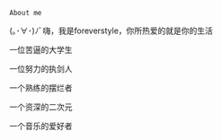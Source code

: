 ``About me``

(｡･∀･)ﾉﾞ嗨，我是foreverstyle，你所热爱的就是你的生活

一位苦逼的大学生

一位努力的执剑人

一个熟练的摆烂者

一个资深的二次元

一个音乐的爱好者

